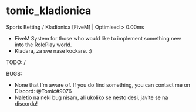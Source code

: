 # tomic_kladionica
Sports Betting / Kladionica [FiveM] | Optimised > 0.00ms

- FiveM System for those who would like to implement something new into the RolePlay world. 
- Kladara, za sve nase kockare. :)

TODO:
/

BUGS:
- None that I'm aware of. If you do find something, you can contact me on Discord: @Tomić#9076
- Naletio na neki bug nisam, ali ukoliko se nesto desi, javite se na discordu!
